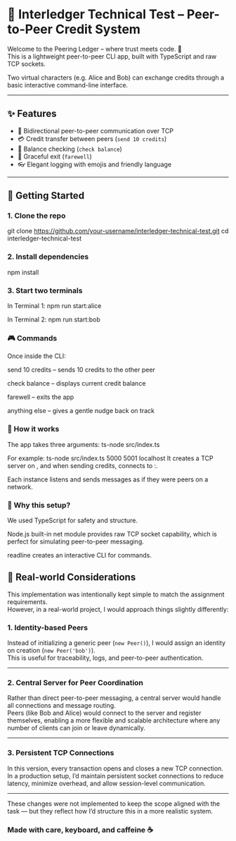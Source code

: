 # 🧾 Interledger Technical Test – Peer-to-Peer Credit System

Welcome to the Peering Ledger – where trust meets code. 🎩  
This is a lightweight peer-to-peer CLI app, built with TypeScript and raw TCP sockets.

Two virtual characters (e.g. Alice and Bob) can exchange credits through a basic interactive command-line interface.

---

## ✨ Features

- 🔁 Bidirectional peer-to-peer communication over TCP
- 💳 Credit transfer between peers (`send 10 credits`)
- 💼 Balance checking (`check balance`)
- 🫡 Graceful exit (`farewell`)
- 👓 Elegant logging with emojis and friendly language

---

## 🚀 Getting Started

### 1. Clone the repo

git clone https://github.com/your-username/interledger-technical-test.git
cd interledger-technical-test

### 2. Install dependencies

npm install

### 3. Start two terminals
In Terminal 1:
npm run start:alice

In Terminal 2:
npm run start:bob


### 🎮 Commands
Once inside the CLI:

send 10 credits – sends 10 credits to the other peer

check balance – displays current credit balance

farewell – exits the app

anything else – gives a gentle nudge back on track

### 🧪 How it works
The app takes three arguments:
ts-node src/index.ts <localPort> <remotePort> <remoteHost>

For example:
ts-node src/index.ts 5000 5001 localhost
It creates a TCP server on <localPort>, and when sending credits, connects to <remoteHost>:<remotePort>.

Each instance listens and sends messages as if they were peers on a network.

### 🧠 Why this setup?
We used TypeScript for safety and structure.

Node.js built-in net module provides raw TCP socket capability, which is perfect for simulating peer-to-peer messaging.

readline creates an interactive CLI for commands.

## 🤔 Real-world Considerations

This implementation was intentionally kept simple to match the assignment requirements.  
However, in a real-world project, I would approach things slightly differently:

### 1. Identity-based Peers

Instead of initializing a generic peer (`new Peer()`), I would assign an identity on creation (`new Peer('bob')`).  
This is useful for traceability, logs, and peer-to-peer authentication.

---

### 2. Central Server for Peer Coordination

Rather than direct peer-to-peer messaging, a central server would handle all connections and message routing.  
Peers (like Bob and Alice) would connect to the server and register themselves, enabling a more flexible and scalable architecture where any number of clients can join or leave dynamically.

---

### 3. Persistent TCP Connections

In this version, every transaction opens and closes a new TCP connection.  
In a production setup, I’d maintain persistent socket connections to reduce latency, minimize overhead, and allow session-level communication.

---

These changes were not implemented to keep the scope aligned with the task — but they reflect how I’d structure this in a more realistic system.

### Made with care, keyboard, and caffeine ☕
